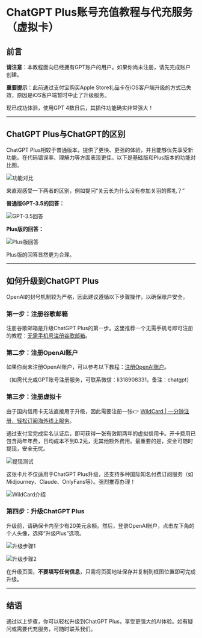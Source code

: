 # ChatGPT Plus账号充值教程与代充服务（虚拟卡）

## 前言

**请注意**：本教程面向已经拥有GPT账户的用户。如果你尚未注册，请先完成账户创建。

**重要提示**：此前通过支付宝购买Apple Store礼品卡在iOS客户端升级的方式已失效，原因是iOS客户端暂时中止了升级服务。

现已成功体验，使用GPT 4数日后，其插件功能确实非常强大！

---

## ChatGPT Plus与ChatGPT的区别

ChatGPT Plus相较于普通版本，提供了更快、更强的体验，并且能够优先享受新功能。在代码错误率、理解力等方面表现更佳。以下是基础版和Plus版本的功能对比图。

![功能对比](https://bbtdd.com/img/6537443647054.webp)

来直观感受一下两者的区别，例如提问“关云长为什么没有参加关羽的葬礼？”

**普通版GPT-3.5的回答：**

![GPT-3.5回答](https://bbtdd.com/img/59185553865091.webp)

**Plus版的回答：**

![Plus版回答](https://bbtdd.com/img/243172443251405.webp)

Plus版的回答显然更为合理。

---

## 如何升级到ChatGPT Plus

OpenAI的封号机制较为严格，因此建议遵循以下步骤操作，以确保账户安全。

### 第一步：注册谷歌邮箱

注册谷歌邮箱是升级ChatGPT Plus的第一步。这里推荐一个无需手机号即可注册的教程：[无需手机号注册谷歌邮箱](https://chatgptplay.github.io/sign-up-gmail/)。

### 第二步：注册OpenAI账户

如果你尚未注册OpenAI账户，可以参考以下教程：[注册OpenAI账户](https://chatgptplay.github.io/sign-up-openai/)。

（如需代充或GPT账号注册服务，可联系微信：li318908331，备注：chatgpt）

### 第三步：注册虚拟卡

由于国内信用卡无法直接用于升级，因此需要注册一张👉 [WildCard | 一分钟注册，轻松订阅海外线上服务](https://bbtdd.com/WildCard)。

通过支付宝完成实名认证后，即可获得一张有效期两年的虚拟信用卡。开卡费用已包含两年年费，日均成本不到0.2元，无其他额外费用。最重要的是，资金可随时提现，安全无忧。

![提现测试](https://bbtdd.com/img/69328995.webp)

这张卡片不仅适用于ChatGPT Plus升级，还支持多种国际知名付费订阅服务（如Midjourney、Claude、OnlyFans等）。强烈推荐办理！

![WildCard介绍](https://bbtdd.com/img/829979700379.webp)

### 第四步：升级ChatGPT Plus

升级前，请确保卡内至少有20美元余额。然后，登录OpenAI账户，点击左下角的个人头像，选择“升级Plus”选项。

![升级步骤1](https://bbtdd.com/img/7432651350.webp)

![升级步骤2](https://bbtdd.com/img/318180308879.webp)

在升级页面，**不要填写任何信息**，只需将页面地址保存并复制到框图位置即可完成升级。

---

## 结语

通过以上步骤，你可以轻松升级到ChatGPT Plus，享受更强大的AI体验。如有疑问或需要代充服务，可随时联系我们。